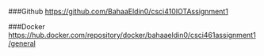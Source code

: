
###Github
https://github.com/BahaaEldin0/csci410IOTAssignment1


###Docker
https://hub.docker.com/repository/docker/bahaaeldin0/csci461assignment1/general